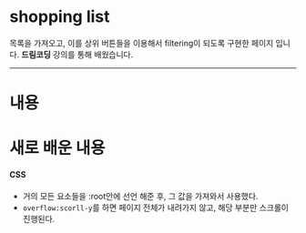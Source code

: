 # shopping list

목록을 가져오고, 이를 상위 버튼들을 이용해서 filtering이 되도록 구현한 페이지 입니다.
**드림코딩** 강의를 통해 배웠습니다.

<hr>

# 내용

# 새로 배운 내용

#### CSS

- 거의 모든 요소들을 :root안에 선언 해준 후, 그 값을 가져와서 사용했다.
- `overflow:scorll-y`를 하면 페이지 전체가 내려가지 않고, 해당 부분만 스크롤이 진행된다.
